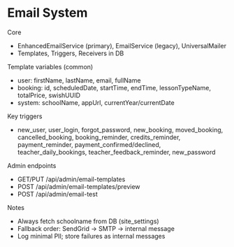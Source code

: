 # Email System

Core
- EnhancedEmailService (primary), EmailService (legacy), UniversalMailer
- Templates, Triggers, Receivers in DB

Template variables (common)
- user: firstName, lastName, email, fullName
- booking: id, scheduledDate, startTime, endTime, lessonTypeName, totalPrice, swishUUID
- system: schoolName, appUrl, currentYear/currentDate

Key triggers
- new_user, user_login, forgot_password, new_booking, moved_booking, cancelled_booking, booking_reminder, credits_reminder, payment_reminder, payment_confirmed/declined, teacher_daily_bookings, teacher_feedback_reminder, new_password

Admin endpoints
- GET/PUT /api/admin/email-templates
- POST /api/admin/email-templates/preview
- POST /api/admin/email-test

Notes
- Always fetch schoolname from DB (site_settings)
- Fallback order: SendGrid → SMTP → internal message
- Log minimal PII; store failures as internal messages
